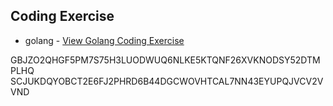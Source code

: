 ## Coding Exercise

- golang - [View Golang Coding Exercise](golang/README.md)

GBJZO2QHGF5PM7S75H3LUODWUQ6NLKE5KTQNF26XVKNODSY52DTMPLHQ
SCJUKDQYOBCT2E6FJ2PHRD6B44DGCWOVHTCAL7NN43EYUPQJVCV2VVND